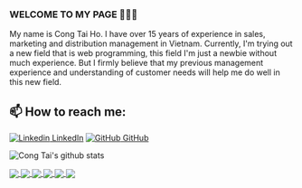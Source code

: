 ### WELCOME TO MY PAGE 👋👋👋
My name is Cong Tai Ho. I have over 15 years of experience in sales, marketing and distribution management in Vietnam. Currently, I'm trying out a new field that is web programming, this field I'm just a newbie without much experience. But I firmly believe that my previous management experience and understanding of customer needs will help me do well in this new field.<br>
## 📫 How to reach me: 

[![Linkedin](https://i.stack.imgur.com/gVE0j.png) LinkedIn](https://www.linkedin.com/in/cong-tai-ho-b02a10a8/) [![GitHub](https://i.stack.imgur.com/tskMh.png) GitHub](https://github.com/congtaiho/) 



![Cong Tai's github stats](https://github-readme-stats-git-masterrstaa-rickstaa.vercel.app/api?username=congtaiho&show_icons=true&theme=tokyonight&hide=contribs,prs,issues)

<a href="https://github.com/congtaiho/Contact-Manager/">
  <!-- Change the `github-readme-stats.anuraghazra1.vercel.app` to `github-readme-stats.vercel.app`  -->
  <img align="center" src="https://github-readme-stats.anuraghazra1.vercel.app/api/pin/?username=congtaiho&repo=Contact-Manager&theme=radical" />
</a>    
<a href="https://github.com/congtaiho/Memory-Game/">
  <!-- Change the `github-readme-stats.anuraghazra1.vercel.app` to `github-readme-stats.vercel.app`  -->
  <img align="center" src="https://github-readme-stats.anuraghazra1.vercel.app/api/pin/?username=congtaiho&repo=Memory-Game&theme=gruvbox" />
</a>

<a href="https://github.com/congtaiho/Dealer-Toyota/">
  <!-- Change the `github-readme-stats.anuraghazra1.vercel.app` to `github-readme-stats.vercel.app`  -->
  <img align="center" src="https://github-readme-stats.anuraghazra1.vercel.app/api/pin/?username=congtaiho&repo=Dealer-Toyota&theme=cobalt" />
</a>    
<a href="https://github.com/congtaiho/Barcelona-Club/">
  <!-- Change the `github-readme-stats.anuraghazra1.vercel.app` to `github-readme-stats.vercel.app`  -->
  <img align="center" src="https://github-readme-stats.anuraghazra1.vercel.app/api/pin/?username=congtaiho&repo=Barcelona-Club&theme=highcontrast" />
</a>

<a href="https://github.com/congtaiho/Responsive-CSS/">
  <!-- Change the `github-readme-stats.anuraghazra1.vercel.app` to `github-readme-stats.vercel.app`  -->
  <img align="center" src="https://github-readme-stats.anuraghazra1.vercel.app/api/pin/?username=congtaiho&repo=Responsive-CSS&theme=merko" />
</a>    
<a href="https://github.com/congtaiho/Book-Store/">
  <!-- Change the `github-readme-stats.anuraghazra1.vercel.app` to `github-readme-stats.vercel.app`  -->
  <img align="center" src="https://github-readme-stats.anuraghazra1.vercel.app/api/pin/?username=congtaiho&repo=Book-Store&theme=dark" />
</a>

